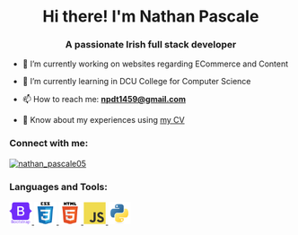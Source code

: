 <h1 align="center">Hi there! I'm Nathan Pascale</h1>
<h3 align="center">A passionate Irish full stack developer</h3>

- 🔭 I’m currently working on websites regarding ECommerce and Content

- 🌱 I’m currently learning in DCU College for Computer Science

- 📫 How to reach me: **npdt1459@gmail.com**

- 📄 Know about my experiences using [my CV]([https://docs.google.com/document/d/e/2PACX-1vS7GJVQgtQnO-oSgrjwwItnh-xfG7KcdZw3JZPQNDU-yC7SPdeszpVgPZG0mOSsHdpZK_DcvObmloEk/pub](https://docs.google.com/document/d/e/2PACX-1vTmvZ98NNj_J1OF2moUtK0dYKjgYCHwTyltE6kihgk-ea8qR1Dpc9Xuno2RtKPKljj1g1FVc1n0uWcd/pub))

<h3 align="left">Connect with me:</h3>
<p align="left">
<a href="https://instagram.com/nathan_pascale05" target="blank"><img align="center" src="https://raw.githubusercontent.com/rahuldkjain/github-profile-readme-generator/master/src/images/icons/Social/instagram.svg" alt="nathan_pascale05" height="30" width="40" /></a>
</p>

<h3 align="left">Languages and Tools:</h3>
<p align="left"> <a href="https://getbootstrap.com" target="_blank" rel="noreferrer"> <img src="https://raw.githubusercontent.com/devicons/devicon/master/icons/bootstrap/bootstrap-plain-wordmark.svg" alt="bootstrap" width="40" height="40"/> </a> <a href="https://www.w3schools.com/css/" target="_blank" rel="noreferrer"> <img src="https://raw.githubusercontent.com/devicons/devicon/master/icons/css3/css3-original-wordmark.svg" alt="css3" width="40" height="40"/> </a> <a href="https://www.w3.org/html/" target="_blank" rel="noreferrer"> <img src="https://raw.githubusercontent.com/devicons/devicon/master/icons/html5/html5-original-wordmark.svg" alt="html5" width="40" height="40"/> </a> <a href="https://developer.mozilla.org/en-US/docs/Web/JavaScript" target="_blank" rel="noreferrer"> <img src="https://raw.githubusercontent.com/devicons/devicon/master/icons/javascript/javascript-original.svg" alt="javascript" width="40" height="40"/> </a> <a href="https://www.python.org" target="_blank" rel="noreferrer"> <img src="https://raw.githubusercontent.com/devicons/devicon/master/icons/python/python-original.svg" alt="python" width="40" height="40"/> </a> </p>

